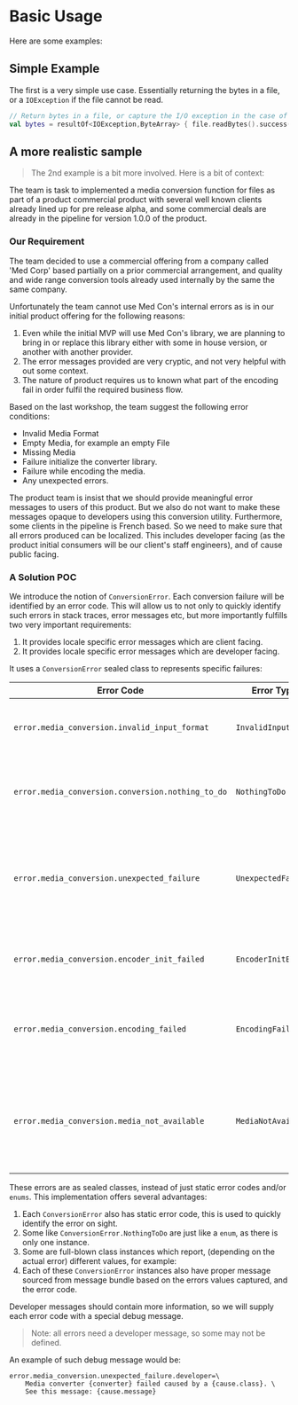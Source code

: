 # Basic Usage

Here are some examples:

## Simple Example

The first is a very simple use case. Essentially returning the bytes in a file, or a `IOException` if the file cannot be read.

```kotlin
// Return bytes in a file, or capture the I/O exception in the case of read failure
val bytes = resultOf<IOException,ByteArray> { file.readBytes().success() }
```

## A more realistic sample

>The 2nd example is a bit more involved. Here is a bit of context: 

The team is task to implemented a media conversion function for files as part of a product commercial product with several well known clients already lined up for pre release alpha, and some commercial deals are already in the pipeline for version 1.0.0 of the product.

### Our Requirement

The team decided to use a commercial offering from a company called 'Med Corp' based partially on a prior commercial arrangement, and quality and wide range conversion tools already used internally by the same the same company.

Unfortunately the team cannot use Med Con's internal errors as is in our initial product offering for the following reasons:

1. Even while the initial MVP will use Med Con's library, we are planning to bring in or replace this library either with some in house version, or another with another provider.
2. The error messages provided are very cryptic, and not very helpful with out some context.
3. The nature of product requires us to known what part of the encoding fail in order fulfil the required business flow.

Based on the last workshop, the team suggest the following error conditions: 

- Invalid Media Format
- Empty Media, for example an empty File
- Missing Media
- Failure initialize the converter library.
- Failure while encoding the media.
- Any unexpected errors.

The product team is insist that we should provide meaningful error messages to users of this product. But we also do not want to make these messages opaque to developers using this conversion utility. Furthermore, some clients in the pipeline is French based. So we need to make sure that all errors produced can be localized. This includes developer facing (as the product initial consumers will be our client's staff engineers), and of cause public facing.

### A Solution POC

We introduce the notion of `ConversionError`. Each conversion failure will be identified by an error code. This will allow us to not only to quickly identify such errors in stack traces, error messages etc, but more importantly fulfills two very important requirements:

1. It provides locale specific error messages which are client facing.
2. It provides locale specific error messages which are developer facing.

It uses a `ConversionError` sealed class to represents specific failures:

| Error Code                                        | Error Type          | Purpose                                                                       |
| ------------------------------------------------- | ------------------- | ----------------------------------------------------------------------------- |
| `error.media_conversion.invalid_input_format`     | `InvalidInputMedia` | Indicates the media is not suited for conversion.                             |
| `error.media_conversion.conversion.nothing_to_do` | `NothingToDo`       | Indicates the media is empty, so there is nothing to do.                      |
| `error.media_conversion.unexpected_failure`       | `UnexpectedFailure` | Something unrelated to the encoder happened, which could not be handled.      |
| `error.media_conversion.encoder_init_failed`      | `EncoderInitError`  | The media converter could not be properly initialized.                        |
| `error.media_conversion.encoding_failed`          | `EncodingFailed`    | Encoder reported the encoding of the media failed.                            |
| `error.media_conversion.media_not_available`      | `MediaNotAvailable` | The media to encode could not be found, for example the file does not exists. |

These errors are as sealed classes, instead of just static error codes and/or `enums`. This implementation offers several advantages:

1. Each `ConversionError` also has static error code, this is used to quickly identify the error on sight.
2. Some like `ConversionError.NothingToDo` are just like a `enum`, as there is only one instance.
3. Some are full-blown class instances which report, (depending on the actual error) different values, for example:
4. Each of these `ConversionError` instances also have proper message sourced from message bundle based on the errors values captured, and the error code.

Developer messages should contain more information, so we will supply each error code with a special debug message. 

> Note: all errors need a developer message, so some may not be defined.

An example of such debug message would be:

```properties
error.media_conversion.unexpected_failure.developer=\
    Media converter {converter} failed caused by a {cause.class}. \
    See this message: {cause.message}
```

